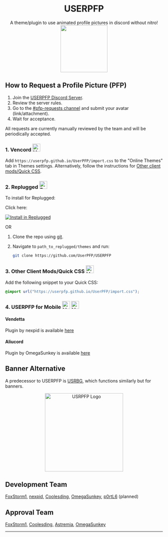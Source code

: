 <h1 align="center">USERPFP</h1>
<p align="center">
    A theme/plugin to use animated profile pictures in discord without nitro!
    <br>
    <img height=150 align="center" src="https://i.ibb.co/mbQJSKm/image-2023-07-16-112115872.png">
</p>

## How to Request a Profile Picture (PFP)
1. Join the [USERPFP Discord Server](https://discord.gg/3Qrd8vsT9p).
2. Review the server rules.
3. Go to the [#pfp-requests channel](https://discord.com/channels/1129784704267210844/1130090223783641088) and submit your avatar (link/attachment).
4. Wait for acceptance.

All requests are currently manually reviewed by the team and will be periodically accepted.

### 1. Vencord <img src="https://i.ibb.co/r7T3twT/cbghhgpcnddeihccjmnadmkaejncjndb-logo.webp" alt="Vencord Logo" height=25 />

Add `https://userpfp.github.io/UserPFP/import.css` to the "Online Themes" tab in Themes settings. Alternatively, follow the instructions for [Other client mods/Quick CSS](#3-other-client-modsquick-css-).

### 2. Replugged <img src="https://i.ibb.co/6mdQKcH/109933208-s-200-v-4.png" alt="Replugged Logo" height=25 />

To install for Replugged:

Click here:

[![Install in Replugged](https://img.shields.io/badge/-Install%20in%20Replugged-blue?style=for-the-badge&logo=none)](https://replugged.dev/install?identifier=dev.userpfp.userpfp)

OR

1. Clone the repo using [git](https://docs.github.com/en/get-started/quickstart/set-up-git).
2. Navigate to `path_to_replugged/themes` and run:

   ```sh
   git clone https://github.com/UserPFP/USERPFP
   ```

### 3. Other Client Mods/Quick CSS <img src="https://i.ibb.co/r7T3twT/cbghhgpcnddeihccjmnadmkaejncjndb-logo.webp" alt="Vencord Logo" height=25 />

Add the following snippet to your Quick CSS:

```css
@import url("https://userpfp.github.io/UserPFP/import.css");
```

### 4. USERPFP for Mobile <img src="https://i.ibb.co/vQFh0dy/112445065-s-280-v-4.png" alt="Vendetta Logo" height=25 /> <img src="https://i.ibb.co/VqR0z6X/78881422.png" alt="Vendetta Logo" height=25 />

#### Vendetta

Plugin by nexpid is available [here](https://vendetta.nexpid.xyz/usrpfp)

#### Aliucord

Plugin by OmegaSunkey is available [here](https://github.com/OmegaSunkey/awesomeplugins/raw/builds/UserPFP.zip)

## Banner Alternative

A predecessor to USERPFP is [USRBG](https://github.com/Discord-Custom-Covers/usrbg), which functions similarly but for banners.

<p align="center">
    <img src="https://i.imgur.com/HaFW8J6.png" alt="USRPFP Logo" height=250 />
</p>

## Development Team

[FoxStorm1](https://github.com/Yeetov), [nexpid](https://github.com/nexpid), [Coolesding](https://github.com/coolesding), [OmegaSunkey](https://github.com/OmegaSunkey), [p0rtL6](https://github.com/p0rtL6) (planned)</p>

## Approval Team

[FoxStorm1](https://github.com/Yeetov), [Coolesding](https://github.com/coolesding), [Astremia](https://github.com/Astremia), [OmegaSunkey](https://github.com/OmegaSunkey)

---

